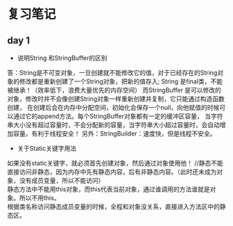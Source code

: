 复习笔记
===
day 1
----
* 说明String 和StringBuffer的区别

答：String是不可变对象，一旦创建就不能修改它的值，对于已经存在的String对象的修改都是重新创建了一个String对象，把新的值存入;
String 是final类，不能被继承！（效率低下，浪费大量优先的内存空间）
而StringBuffer 是可以修改的对象，修改时并不会像创建String对象一样重新创建并复制，它只能通过构造函数创建，
在创建后会在内存中分配空间，初始化会保存一个null，向他赋值的时候可以通过它的append方法。每个StringBuffer对象都有一定的缓冲区容量，
当字符串大小没有超过容量时，不会分配新的容量，当字符串大小超过容量时，会自动增加容量。有利于线程安全！
另外：StringBuilder：速度快，但是线程不安全。

* 关于Static关键字用法

 如果没有static关键字，就必须首先创建对象，然后通过对象使用他！
//静态不能直接访问非静态，因为内存中先有静态内容，后有非静态内容。（此时还未成为对象，没有成员变量，所以不能访问）  
静态方法中不能用this对象，而this代表当前对象，通过谁调用的方法谁就是对象。所以不用this。  
根据类名称访问静态成员变量的时候，全程和对象没关系，直接进入方法区中的静态区。

